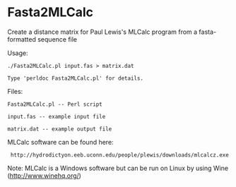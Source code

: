 Fasta2MLCalc
============

Create a distance matrix for Paul Lewis's MLCalc program from a fasta-formatted sequence file


Usage:

    ./Fasta2MLCalc.pl input.fas > matrix.dat

    Type 'perldoc Fasta2MLCalc.pl' for details.


Files:

    Fasta2MLCalc.pl -- Perl script

    input.fas -- example input file

    matrix.dat -- example output file


MLCalc software can be found here:

     http://hydrodictyon.eeb.uconn.edu/people/plewis/downloads/mlcalcz.exe

Note: MLCalc is a Windows software but can be run on Linux by using Wine (http://www.winehq.org/)


